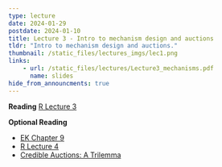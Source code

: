 ```yaml
---
type: lecture
date: 2024-01-29
postdate: 2024-01-10
title: Lecture 3 - Intro to mechanism design and auctions
tldr: "Intro to mechanism design and auctions."
thumbnail: /static_files/lectures_imgs/lec1.png
links:
    - url: /static_files/lectures/Lecture3_mechanisms.pdf
      name: slides
hide_from_announcments: true
---
```


**Reading**
[R Lecture 3](https://timroughgarden.org/f16/l/l3.pdf)

**Optional Reading**
 - [EK Chapter 9](https://www.cs.cornell.edu/home/kleinber/networks-book/networks-book-ch09.pdf)
 - [R Lecture 4](https://timroughgarden.org/f16/l/l14.pdf)
 - [Credible Auctions: A Trilemma](https://web.stanford.edu/~mohamwad/Credible.pdf)